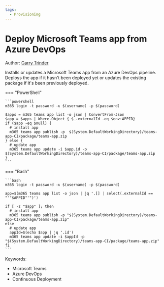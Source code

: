 ```yaml
---
tags:
  - Provisioning
---
```


# Deploy Microsoft Teams app from Azure DevOps

Author: [Garry Trinder](https://github.com/garrytrinder)

Installs or updates a Microsoft Teams app from an Azure DevOps pipeline. Deploys the app if it hasn't been deployed yet or updates the existing package if it's been previously deployed.

=== "PowerShell"

    ```powershell
    m365 login -t password -u $(username) -p $(password)

    $apps = m365 teams app list -o json | ConvertFrom-Json
    $app = $apps | Where-Object { $_.externalId -eq $env:APPID}
    if ($app -eq $null) {
      # install app
      m365 teams app publish -p  $(System.DefaultWorkingDirectory)/teams-app-CI/package/teams-app.zip
    } else {
      # update app
      m365 teams app update -i $app.id -p $(System.DefaultWorkingDirectory)/teams-app-CI/package/teams-app.zip
    }
    ```

=== "Bash"

    ```bash
    m365 login -t password -u $(username) -p $(password)

    app=$(m365 teams app list -o json | jq '.[] | select(.externalId == "'"$APPID"'")')

    if [ -z "$app" ]; then
      # install app
      m365 teams app publish -p "$(System.DefaultWorkingDirectory)/teams-app-CI/package/teams-app.zip"
    else
      # update app
      appId=$(echo $app | jq '.id')
      m365 teams app update -i $appId -p "$(System.DefaultWorkingDirectory)/teams-app-CI/package/teams-app.zip"
    fi
    ```

Keywords:

- Microsoft Teams
- Azure DevOps
- Continuous Deployment
